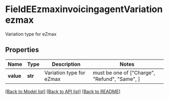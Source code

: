 # FieldEEzmaxinvoicingagentVariationezmax

Variation type for eZmax

## Properties
Name | Type | Description | Notes
------------ | ------------- | ------------- | -------------
**value** | **str** | Variation type for eZmax |  must be one of ["Charge", "Refund", "Same", ]

[[Back to Model list]](../README.md#documentation-for-models) [[Back to API list]](../README.md#documentation-for-api-endpoints) [[Back to README]](../README.md)


